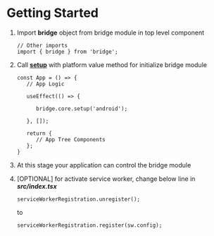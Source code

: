 # Getting Started

1. Import **bridge** object from bridge module in top level component
   ~~~
   // Other imports
   import { bridge } from 'bridge';
   ~~~
   
2. Call **[setup](./core.md#setupplatform-platformtype-options-setupoptionstype-void)** with platform value method for initialize bridge module
   ~~~
   const App = () => {
      // App Logic
      
      useEffect(() => {
      
         bridge.core.setup('android');
         
      }, []);
      
      return {
         // App Tree Components
      };
   }
   ~~~
   
3. At this stage your application can control the bridge module

4. [OPTIONAL] for activate service worker, change below line in ***src/index.tsx***
   ~~~
   serviceWorkerRegistration.unregister();
   ~~~
   to
   ~~~
   serviceWorkerRegistration.register(sw.config);
   ~~~
